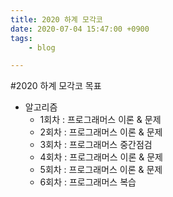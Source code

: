 ```yaml
---
title: 2020 하계 모각코
date: 2020-07-04 15:47:00 +0900
tags:
    - blog

---
```


#2020 하계 모각코 목표   
* 알고리즘      
	* 1회차 : 프로그래머스 이론 & 문제   
	* 2회차 : 프로그래머스 이론 & 문제   
	* 3회차 : 프로그래머스 중간점검   
	* 4회차 : 프로그래머스 이론 & 문제   
	* 5회차 : 프로그래머스 이론 & 문제   
	* 6회차 : 프로그래머스 복습   
